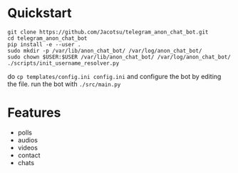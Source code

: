 # Quickstart

```
git clone https://github.com/Jacotsu/telegram_anon_chat_bot.git
cd telegram_anon_chat_bot
pip install -e --user .
sudo mkdir -p /var/lib/anon_chat_bot/ /var/log/anon_chat_bot/
sudo chown $USER:$USER /var/lib/anon_chat_bot/ /var/log/anon_chat_bot/
./scripts/init_username_resolver.py
```
do `cp templates/config.ini config.ini` and configure the bot by editing the file.
run the bot with `./src/main.py`

# Features

- polls
- audios
- videos
- contact
- chats
